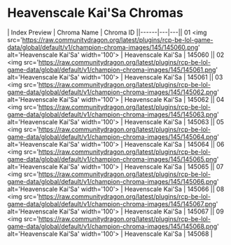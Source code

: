 # Heavenscale Kai'Sa Chromas

| Index  Preview | Chroma Name | Chroma ID ||------|---|---|| 01  <img src='https://raw.communitydragon.org/latest/plugins/rcp-be-lol-game-data/global/default/v1/champion-chroma-images/145/145060.png' alt='Heavenscale Kai'Sa' width='100'> | Heavenscale Kai'Sa | 145060 || 02  <img src='https://raw.communitydragon.org/latest/plugins/rcp-be-lol-game-data/global/default/v1/champion-chroma-images/145/145061.png' alt='Heavenscale Kai'Sa' width='100'> | Heavenscale Kai'Sa | 145061 || 03  <img src='https://raw.communitydragon.org/latest/plugins/rcp-be-lol-game-data/global/default/v1/champion-chroma-images/145/145062.png' alt='Heavenscale Kai'Sa' width='100'> | Heavenscale Kai'Sa | 145062 || 04  <img src='https://raw.communitydragon.org/latest/plugins/rcp-be-lol-game-data/global/default/v1/champion-chroma-images/145/145063.png' alt='Heavenscale Kai'Sa' width='100'> | Heavenscale Kai'Sa | 145063 || 05  <img src='https://raw.communitydragon.org/latest/plugins/rcp-be-lol-game-data/global/default/v1/champion-chroma-images/145/145064.png' alt='Heavenscale Kai'Sa' width='100'> | Heavenscale Kai'Sa | 145064 || 06  <img src='https://raw.communitydragon.org/latest/plugins/rcp-be-lol-game-data/global/default/v1/champion-chroma-images/145/145065.png' alt='Heavenscale Kai'Sa' width='100'> | Heavenscale Kai'Sa | 145065 || 07  <img src='https://raw.communitydragon.org/latest/plugins/rcp-be-lol-game-data/global/default/v1/champion-chroma-images/145/145066.png' alt='Heavenscale Kai'Sa' width='100'> | Heavenscale Kai'Sa | 145066 || 08  <img src='https://raw.communitydragon.org/latest/plugins/rcp-be-lol-game-data/global/default/v1/champion-chroma-images/145/145067.png' alt='Heavenscale Kai'Sa' width='100'> | Heavenscale Kai'Sa | 145067 || 09  <img src='https://raw.communitydragon.org/latest/plugins/rcp-be-lol-game-data/global/default/v1/champion-chroma-images/145/145068.png' alt='Heavenscale Kai'Sa' width='100'> | Heavenscale Kai'Sa | 145068 |